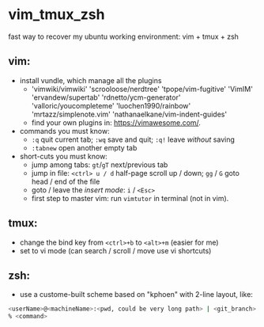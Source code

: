 # vim_tmux_zsh
fast way to recover my ubuntu working environment: vim + tmux + zsh

## vim:
* install vundle, which manage all the plugins
    - 'vimwiki/vimwiki' 'scrooloose/nerdtree' 'tpope/vim-fugitive' 'VimIM' 'ervandew/supertab' 'rdnetto/ycm-generator' 'valloric/youcompleteme' 'luochen1990/rainbow' 'mrtazz/simplenote.vim' 'nathanaelkane/vim-indent-guides'
    - find your own plugins in: https://vimawesome.com/.
* commands you must know:
    - `:q` quit current tab; `:wq` save and quit; `:q!` leave *without* saving
    - `:tabnew` open another empty tab
* short-cuts you must know:
    - jump among tabs: `gt`/`gT` next/previous tab
    - jump in file: `<ctrl> u / d` half-page scroll up / down; `gg` / `G` goto head / end of the file
    - goto / leave the _insert mode_: `i` / `<Esc>`
    - first step to master vim: run `vimtutor` in terminal (not in vim).

## tmux:
* change the bind key from `<ctrl>+b` to `<alt>+m` (easier for me)
* set to vi mode (can search / scroll / move use vi shortcuts)

## zsh:
* use a custome-built scheme based on "kphoen" with 2-line layout, like:
```bash
<userName>@<machineName>:<pwd, could be very long path> | <git_branch>
% <command>
```
